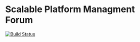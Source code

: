 # Scalable Platform Managment Forum

[![Build Status](https://magnum.travis-ci.com/dmtf/spmf.svg?token=ozH2uEG6iB1dbkNvyKLZ&branch=master)](https://magnum.travis-ci.com/dmtf/spmf)
